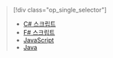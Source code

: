 > [!div class="op_single_selector"] 
> * [C# 스크립트](../articles/azure-functions/functions-reference-csharp.md) 
> * [F# 스크립트](../articles/azure-functions/functions-reference-fsharp.md) 
> * [JavaScript](../articles/azure-functions/functions-reference-node.md) 
> * [Java](../articles/azure-functions/functions-reference-java.md) 
  
